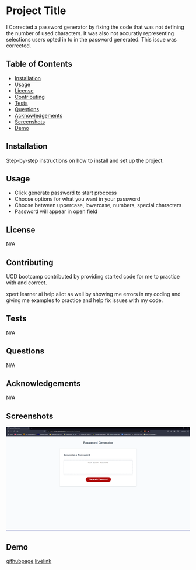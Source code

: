 # Project Title

I Corrected a password generator by fixing the code that was not defining the number of used characters. It was also not accuratly representing selections users opted in to in the password generated. This issue was corrected.

## Table of Contents

- [Installation](#installation)
- [Usage](#usage)
- [License](#license)
- [Contributing](#contributing)
- [Tests](#tests)
- [Questions](#questions)
- [Acknowledgements](#acknowledgements)
- [Screenshots](#screenshots)
- [Demo](#demo)

## Installation

Step-by-step instructions on how to install and set up the project.

## Usage

- Click generate password to start proccess
- Choose options for what you want in your password
- Choose between uppercase, lowercase, numbers, special characters
- Password will appear in open field

## License
N/A

## Contributing
UCD bootcamp contributed by providing started code for me to practice with and correct. 

xpert learner ai help allot as well by showing me errors in my coding and giving me examples to practice and help fix issues with my code. 

## Tests
N/A

## Questions
N/A

## Acknowledgements
N/A



## Screenshots
![Passwordgensitescreenshot](./assets/Screenshot%20(24).png)



## Demo

[githubpage](https://github.com/bybymaxy/PasswordGenChallenge)
[livelink](https://bybymaxy.github.io/PasswordGenChallenge/)